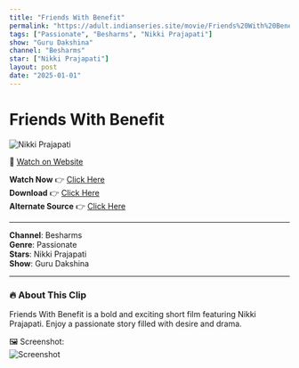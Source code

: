 ```yaml
---
title: "Friends With Benefit"
permalink: "https://adult.indianseries.site/movie/Friends%20With%20Benefit"
tags: ["Passionate", "Besharms", "Nikki Prajapati"]
show: "Guru Dakshina"
channel: "Besharms"
star: ["Nikki Prajapati"]
layout: post
date: "2025-01-01"
---
```


# Friends With Benefit

![Nikki Prajapati](https://shorts.desisins.com/wp-content/uploads/2024/02/Nikita-Prajapati-Guru-Dakshina-DesiSins.com_.jpg)

🔗 [Watch on Website](https://adult.indianseries.site/movie/Friends%20With%20Benefit)

**Watch Now** 👉 [Click Here](https://adult.indianseries.site/movie/Friends%20With%20Benefit)  
**Download** 👉 [Click Here](https://adult.indianseries.site/movie/Friends%20With%20Benefit)  
**Alternate Source** 👉 [Click Here](https://adult.indianseries.site/movie/Friends%20With%20Benefit)

---

**Channel**: Besharms  
**Genre**: Passionate  
**Stars**: Nikki Prajapati  
**Show**: Guru Dakshina

---

### 🔥 About This Clip

Friends With Benefit is a bold and exciting short film featuring Nikki Prajapati. Enjoy a passionate story filled with desire and drama.
 
🖼️ Screenshot:  
![Screenshot](https://shorts.desisins.com/wp-content/uploads/2024/02/Nikita-Prajapati-Guru-Dakshina-DesiSins.com_.jpg)
